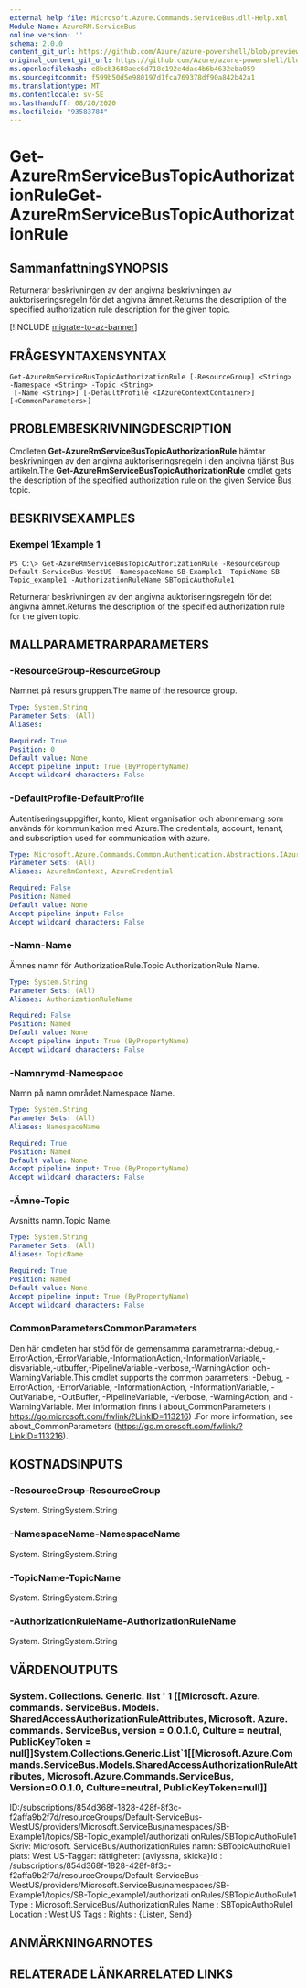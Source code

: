 ```yaml
---
external help file: Microsoft.Azure.Commands.ServiceBus.dll-Help.xml
Module Name: AzureRM.ServiceBus
online version: ''
schema: 2.0.0
content_git_url: https://github.com/Azure/azure-powershell/blob/preview/src/ResourceManager/ServiceBus/Commands.ServiceBus/help/Get-AzureRmServiceBusTopicAuthorizationRule.md
original_content_git_url: https://github.com/Azure/azure-powershell/blob/preview/src/ResourceManager/ServiceBus/Commands.ServiceBus/help/Get-AzureRmServiceBusTopicAuthorizationRule.md
ms.openlocfilehash: e8bcb3688aec6d718c192e4dac4b6b4632eba059
ms.sourcegitcommit: f599b50d5e980197d1fca769378df90a842b42a1
ms.translationtype: MT
ms.contentlocale: sv-SE
ms.lasthandoff: 08/20/2020
ms.locfileid: "93583784"
---
```

# <span data-ttu-id="21127-101">Get-AzureRmServiceBusTopicAuthorizationRule</span><span class="sxs-lookup"><span data-stu-id="21127-101">Get-AzureRmServiceBusTopicAuthorizationRule</span></span>

## <span data-ttu-id="21127-102">Sammanfattning</span><span class="sxs-lookup"><span data-stu-id="21127-102">SYNOPSIS</span></span>
<span data-ttu-id="21127-103">Returnerar beskrivningen av den angivna beskrivningen av auktoriseringsregeln för det angivna ämnet.</span><span class="sxs-lookup"><span data-stu-id="21127-103">Returns the description of the specified authorization rule description for the given topic.</span></span>

[!INCLUDE [migrate-to-az-banner](../../includes/migrate-to-az-banner.md)]

## <span data-ttu-id="21127-104">FRÅGESYNTAXEN</span><span class="sxs-lookup"><span data-stu-id="21127-104">SYNTAX</span></span>

```
Get-AzureRmServiceBusTopicAuthorizationRule [-ResourceGroup] <String> -Namespace <String> -Topic <String>
 [-Name <String>] [-DefaultProfile <IAzureContextContainer>] [<CommonParameters>]
```

## <span data-ttu-id="21127-105">PROBLEMBESKRIVNING</span><span class="sxs-lookup"><span data-stu-id="21127-105">DESCRIPTION</span></span>
<span data-ttu-id="21127-106">Cmdleten **Get-AzureRmServiceBusTopicAuthorizationRule** hämtar beskrivningen av den angivna auktoriseringsregeln i den angivna tjänst Bus artikeln.</span><span class="sxs-lookup"><span data-stu-id="21127-106">The **Get-AzureRmServiceBusTopicAuthorizationRule** cmdlet gets the description of the specified authorization rule on the given Service Bus topic.</span></span>

## <span data-ttu-id="21127-107">BESKRIVS</span><span class="sxs-lookup"><span data-stu-id="21127-107">EXAMPLES</span></span>

### <span data-ttu-id="21127-108">Exempel 1</span><span class="sxs-lookup"><span data-stu-id="21127-108">Example 1</span></span>
```
PS C:\> Get-AzureRmServiceBusTopicAuthorizationRule -ResourceGroup Default-ServiceBus-WestUS -NamespaceName SB-Example1 -TopicName SB-Topic_example1 -AuthorizationRuleName SBTopicAuthoRule1
```

<span data-ttu-id="21127-109">Returnerar beskrivningen av den angivna auktoriseringsregeln för det angivna ämnet.</span><span class="sxs-lookup"><span data-stu-id="21127-109">Returns the description of the specified authorization rule for the given topic.</span></span>

## <span data-ttu-id="21127-110">MALLPARAMETRAR</span><span class="sxs-lookup"><span data-stu-id="21127-110">PARAMETERS</span></span>

### <span data-ttu-id="21127-111">-ResourceGroup</span><span class="sxs-lookup"><span data-stu-id="21127-111">-ResourceGroup</span></span>
<span data-ttu-id="21127-112">Namnet på resurs gruppen.</span><span class="sxs-lookup"><span data-stu-id="21127-112">The name of the resource group.</span></span>

```yaml
Type: System.String
Parameter Sets: (All)
Aliases: 

Required: True
Position: 0
Default value: None
Accept pipeline input: True (ByPropertyName)
Accept wildcard characters: False
```

### <span data-ttu-id="21127-113">-DefaultProfile</span><span class="sxs-lookup"><span data-stu-id="21127-113">-DefaultProfile</span></span>
<span data-ttu-id="21127-114">Autentiseringsuppgifter, konto, klient organisation och abonnemang som används för kommunikation med Azure.</span><span class="sxs-lookup"><span data-stu-id="21127-114">The credentials, account, tenant, and subscription used for communication with azure.</span></span>

```yaml
Type: Microsoft.Azure.Commands.Common.Authentication.Abstractions.IAzureContextContainer
Parameter Sets: (All)
Aliases: AzureRmContext, AzureCredential

Required: False
Position: Named
Default value: None
Accept pipeline input: False
Accept wildcard characters: False
```

### <span data-ttu-id="21127-115">-Namn</span><span class="sxs-lookup"><span data-stu-id="21127-115">-Name</span></span>
<span data-ttu-id="21127-116">Ämnes namn för AuthorizationRule.</span><span class="sxs-lookup"><span data-stu-id="21127-116">Topic AuthorizationRule Name.</span></span>

```yaml
Type: System.String
Parameter Sets: (All)
Aliases: AuthorizationRuleName

Required: False
Position: Named
Default value: None
Accept pipeline input: True (ByPropertyName)
Accept wildcard characters: False
```

### <span data-ttu-id="21127-117">-Namnrymd</span><span class="sxs-lookup"><span data-stu-id="21127-117">-Namespace</span></span>
<span data-ttu-id="21127-118">Namn på namn området.</span><span class="sxs-lookup"><span data-stu-id="21127-118">Namespace Name.</span></span>

```yaml
Type: System.String
Parameter Sets: (All)
Aliases: NamespaceName

Required: True
Position: Named
Default value: None
Accept pipeline input: True (ByPropertyName)
Accept wildcard characters: False
```

### <span data-ttu-id="21127-119">-Ämne</span><span class="sxs-lookup"><span data-stu-id="21127-119">-Topic</span></span>
<span data-ttu-id="21127-120">Avsnitts namn.</span><span class="sxs-lookup"><span data-stu-id="21127-120">Topic Name.</span></span>

```yaml
Type: System.String
Parameter Sets: (All)
Aliases: TopicName

Required: True
Position: Named
Default value: None
Accept pipeline input: True (ByPropertyName)
Accept wildcard characters: False
```

### <span data-ttu-id="21127-121">CommonParameters</span><span class="sxs-lookup"><span data-stu-id="21127-121">CommonParameters</span></span>
<span data-ttu-id="21127-122">Den här cmdleten har stöd för de gemensamma parametrarna:-debug,-ErrorAction,-ErrorVariable,-InformationAction,-InformationVariable,-disvariable,-utbuffer,-PipelineVariable,-verbose,-WarningAction och-WarningVariable.</span><span class="sxs-lookup"><span data-stu-id="21127-122">This cmdlet supports the common parameters: -Debug, -ErrorAction, -ErrorVariable, -InformationAction, -InformationVariable, -OutVariable, -OutBuffer, -PipelineVariable, -Verbose, -WarningAction, and -WarningVariable.</span></span> <span data-ttu-id="21127-123">Mer information finns i about_CommonParameters ( https://go.microsoft.com/fwlink/?LinkID=113216) .</span><span class="sxs-lookup"><span data-stu-id="21127-123">For more information, see about_CommonParameters (https://go.microsoft.com/fwlink/?LinkID=113216).</span></span>

## <span data-ttu-id="21127-124">KOSTNADS</span><span class="sxs-lookup"><span data-stu-id="21127-124">INPUTS</span></span>

### <span data-ttu-id="21127-125">-ResourceGroup</span><span class="sxs-lookup"><span data-stu-id="21127-125">-ResourceGroup</span></span>
 <span data-ttu-id="21127-126">System. String</span><span class="sxs-lookup"><span data-stu-id="21127-126">System.String</span></span>
 

### <span data-ttu-id="21127-127">-NamespaceName</span><span class="sxs-lookup"><span data-stu-id="21127-127">-NamespaceName</span></span>
 <span data-ttu-id="21127-128">System. String</span><span class="sxs-lookup"><span data-stu-id="21127-128">System.String</span></span>
 

### <span data-ttu-id="21127-129">-TopicName</span><span class="sxs-lookup"><span data-stu-id="21127-129">-TopicName</span></span>
 <span data-ttu-id="21127-130">System. String</span><span class="sxs-lookup"><span data-stu-id="21127-130">System.String</span></span>
 

### <span data-ttu-id="21127-131">-AuthorizationRuleName</span><span class="sxs-lookup"><span data-stu-id="21127-131">-AuthorizationRuleName</span></span>
 <span data-ttu-id="21127-132">System. String</span><span class="sxs-lookup"><span data-stu-id="21127-132">System.String</span></span>

## <span data-ttu-id="21127-133">VÄRDEN</span><span class="sxs-lookup"><span data-stu-id="21127-133">OUTPUTS</span></span>

### <span data-ttu-id="21127-134">System. Collections. Generic. list ' 1 [[Microsoft. Azure. commands. ServiceBus. Models. SharedAccessAuthorizationRuleAttributes, Microsoft. Azure. commands. ServiceBus, version = 0.0.1.0, Culture = neutral, PublicKeyToken = null]]</span><span class="sxs-lookup"><span data-stu-id="21127-134">System.Collections.Generic.List\`1[[Microsoft.Azure.Commands.ServiceBus.Models.SharedAccessAuthorizationRuleAttributes, Microsoft.Azure.Commands.ServiceBus, Version=0.0.1.0, Culture=neutral, PublicKeyToken=null]]</span></span>
<span data-ttu-id="21127-135">ID:/subscriptions/854d368f-1828-428f-8f3c-f2affa9b2f7d/resourceGroups/Default-ServiceBus-WestUS/providers/Microsoft.ServiceBus/namespaces/SB-Example1/topics/SB-Topic_example1/authorizati onRules/SBTopicAuthoRule1 Skriv: Microsoft. ServiceBus/AuthorizationRules namn: SBTopicAuthoRule1 plats: West US-Taggar: rättigheter: {avlyssna, skicka}</span><span class="sxs-lookup"><span data-stu-id="21127-135">Id       : /subscriptions/854d368f-1828-428f-8f3c-f2affa9b2f7d/resourceGroups/Default-ServiceBus-WestUS/providers/Microsoft.ServiceBus/namespaces/SB-Example1/topics/SB-Topic_example1/authorizati onRules/SBTopicAuthoRule1 Type     : Microsoft.ServiceBus/AuthorizationRules Name     : SBTopicAuthoRule1 Location : West US Tags     : Rights   : {Listen, Send}</span></span>

## <span data-ttu-id="21127-136">ANMÄRKNINGAR</span><span class="sxs-lookup"><span data-stu-id="21127-136">NOTES</span></span>

## <span data-ttu-id="21127-137">RELATERADE LÄNKAR</span><span class="sxs-lookup"><span data-stu-id="21127-137">RELATED LINKS</span></span>

